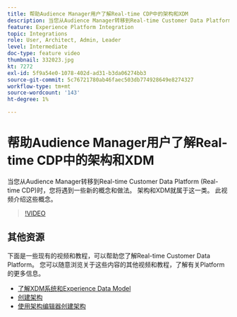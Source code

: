 ```yaml
---
title: 帮助Audience Manager用户了解Real-time CDP中的架构和XDM
description: 当您从Audience Manager转移到Real-time Customer Data Platform (Real-time CDP)时，您将遇到一些新的概念和做法。 架构和XDM就属于这一类。 此视频介绍这些概念。
feature: Experience Platform Integration
topic: Integrations
role: User, Architect, Admin, Leader
level: Intermediate
doc-type: feature video
thumbnail: 332023.jpg
kt: 7272
exl-id: 5f9a54e0-1078-402d-ad31-b3da06274bb3
source-git-commit: 5c76721780ab46faec503db774928649e8274327
workflow-type: tm+mt
source-wordcount: '143'
ht-degree: 1%

---
```


# 帮助Audience Manager用户了解Real-time CDP中的架构和XDM

当您从Audience Manager转移到Real-time Customer Data Platform (Real-time CDP)时，您将遇到一些新的概念和做法。 架构和XDM就属于这一类。 此视频介绍这些概念。

>[!VIDEO](https://video.tv.adobe.com/v/332023/?quality=12&learn=on)

## 其他资源

下面是一些现有的视频和教程，可以帮助您了解Real-time Customer Data Platform。 您可以随意浏览关于这些内容的其他视频和教程，了解有关Platform的更多信息。

* [了解XDM系统和Experience Data Model](https://experienceleague.adobe.com/docs/platform-learn/tutorials/schemas/understanding-the-xdm-system-and-experience-data-model.html?lang=zh-Hans)
* [创建架构](https://experienceleague.adobe.com/docs/platform-learn/tutorials/schemas/create-your-first-schema-with-out-of-the-box-components.html?lang=zh-Hans)
* [使用架构编辑器创建架构](https://experienceleague.adobe.com/docs/experience-platform/xdm/tutorials/create-schema-ui.html?lang=zh-Hans#getting-started)
